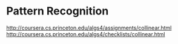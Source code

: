 # Pattern Recognition

http://coursera.cs.princeton.edu/algs4/assignments/collinear.html
http://coursera.cs.princeton.edu/algs4/checklists/collinear.html